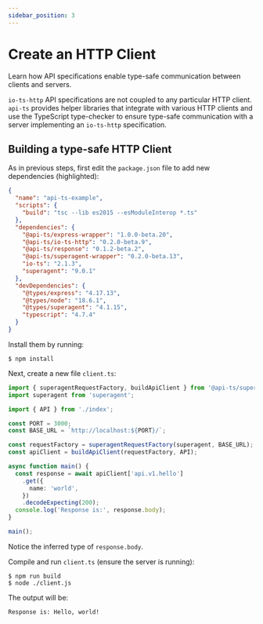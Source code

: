 ```yaml
---
sidebar_position: 3
---
```


# Create an HTTP Client

Learn how API specifications enable type-safe communication between clients and servers.

`io-ts-http` API specifications are not coupled to any particular HTTP client. `api-ts`
provides helper libraries that integrate with various HTTP clients and use the
TypeScript type-checker to ensure type-safe communication with a server implementing an
`io-ts-http` specification.

## Building a type-safe HTTP Client

As in previous steps, first edit the `package.json` file to add new dependencies
(highlighted):

```json package.json focus=10,12,17
{
  "name": "api-ts-example",
  "scripts": {
    "build": "tsc --lib es2015 --esModuleInterop *.ts"
  },
  "dependencies": {
    "@api-ts/express-wrapper": "1.0.0-beta.20",
    "@api-ts/io-ts-http": "0.2.0-beta.9",
    "@api-ts/response": "0.1.2-beta.2",
    "@api-ts/superagent-wrapper": "0.2.0-beta.13",
    "io-ts": "2.1.3",
    "superagent": "9.0.1"
  },
  "devDependencies": {
    "@types/express": "4.17.13",
    "@types/node": "18.6.1",
    "@types/superagent": "4.1.15",
    "typescript": "4.7.4"
  }
}
```

Install them by running:

```
$ npm install
```

Next, create a new file `client.ts`:

```typescript client.ts
import { superagentRequestFactory, buildApiClient } from '@api-ts/superagent-wrapper';
import superagent from 'superagent';

import { API } from './index';

const PORT = 3000;
const BASE_URL = `http://localhost:${PORT}/`;

const requestFactory = superagentRequestFactory(superagent, BASE_URL);
const apiClient = buildApiClient(requestFactory, API);

async function main() {
  const response = await apiClient['api.v1.hello']
    .get({
      name: 'world',
    })
    .decodeExpecting(200);
  console.log('Response is:', response.body);
}

main();
```

Notice the inferred type of `response.body`.

Compile and run `client.ts` (ensure the server is running):

```
$ npm run build
$ node ./client.js
```

The output will be:

```
Response is: Hello, world!
```
